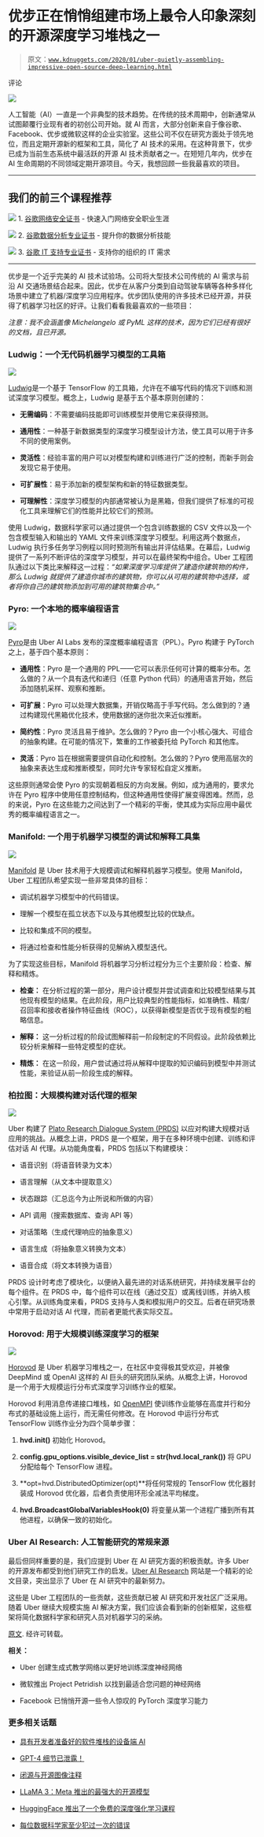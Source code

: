 # 优步正在悄悄组建市场上最令人印象深刻的开源深度学习堆栈之一

> 原文：[`www.kdnuggets.com/2020/01/uber-quietly-assembling-impressive-open-source-deep-learning.html`](https://www.kdnuggets.com/2020/01/uber-quietly-assembling-impressive-open-source-deep-learning.html)

评论

![](img/9eb8f68d354e9d5615601a86bf9f0026.png)

人工智能（AI）一直是一个非典型的技术趋势。在传统的技术周期中，创新通常从试图颠覆行业现有者的初创公司开始。就 AI 而言，大部分创新来自于像谷歌、Facebook、优步或微软这样的企业实验室。这些公司不仅在研究方面处于领先地位，而且定期开源新的框架和工具，简化了 AI 技术的采用。在这种背景下，优步已成为当前生态系统中最活跃的开源 AI 技术贡献者之一。在短短几年内，优步在 AI 生命周期的不同领域定期开源项目。今天，我想回顾一些我最喜欢的项目。

* * *

## 我们的前三个课程推荐

![](img/0244c01ba9267c002ef39d4907e0b8fb.png) 1\. [谷歌网络安全证书](https://www.kdnuggets.com/google-cybersecurity) - 快速入门网络安全职业生涯

![](img/e225c49c3c91745821c8c0368bf04711.png) 2\. [谷歌数据分析专业证书](https://www.kdnuggets.com/google-data-analytics) - 提升你的数据分析技能

![](img/0244c01ba9267c002ef39d4907e0b8fb.png) 3\. [谷歌 IT 支持专业证书](https://www.kdnuggets.com/google-itsupport) - 支持你的组织的 IT 需求

* * *

优步是一个近乎完美的 AI 技术试验场。公司将大型技术公司传统的 AI 需求与前沿 AI 交通场景结合起来。因此，优步在从客户分类到自动驾驶车辆等各种多样化场景中建立了机器/深度学习应用程序。优步团队使用的许多技术已经开源，并获得了机器学习社区的好评。让我们看看我最喜欢的一些项目：

*注意：我不会涵盖像 Michelangelo 或 PyML 这样的技术，因为它们已经有很好的文档，且已开源。*

### Ludwig：一个无代码机器学习模型的工具箱

![](img/e974233d4429a4d56d1c20aeaa705914.png)

[Ludwig](https://uber.github.io/ludwig/)是一个基于 TensorFlow 的工具箱，允许在不编写代码的情况下训练和测试深度学习模型。概念上，Ludwig 是基于五个基本原则创建的：

+   **无需编码**：不需要编码技能即可训练模型并使用它来获得预测。

+   **通用性**：一种基于新数据类型的深度学习模型设计方法，使工具可以用于许多不同的使用案例。

+   **灵活性**：经验丰富的用户可以对模型构建和训练进行广泛的控制，而新手则会发现它易于使用。

+   **可扩展性**：易于添加新的模型架构和新的特征数据类型。

+   **可理解性**：深度学习模型的内部通常被认为是黑箱，但我们提供了标准的可视化工具来理解它们的性能并比较它们的预测。

使用 Ludwig，数据科学家可以通过提供一个包含训练数据的 CSV 文件以及一个包含模型输入和输出的 YAML 文件来训练深度学习模型。利用这两个数据点，Ludwig 执行多任务学习例程以同时预测所有输出并评估结果。在幕后，Ludwig 提供了一系列不断评估的深度学习模型，并可以在最终架构中组合。Uber 工程团队通过以下类比来解释这一过程：*“如果深度学习库提供了建造你建筑物的构件，那么 Ludwig 就提供了建造你城市的建筑物，你可以从可用的建筑物中选择，或者将你自己的建筑物添加到可用的建筑物集合中。”*

### Pyro: 一个本地的概率编程语言

![](img/ea6089cd3eb8ca1d2df8db34dd345aa7.png)

[Pyro](http://pyro.ai/)是由 Uber AI Labs 发布的深度概率编程语言（PPL）。Pyro 构建于 PyTorch 之上，基于四个基本原则：

+   **通用性**：Pyro 是一个通用的 PPL——它可以表示任何可计算的概率分布。怎么做的？从一个具有迭代和递归（任意 Python 代码）的通用语言开始，然后添加随机采样、观察和推断。

+   **可扩展**：Pyro 可以处理大数据集，开销仅略高于手写代码。怎么做到的？通过构建现代黑箱优化技术，使用数据的迷你批次来近似推断。

+   **简约性**：Pyro 灵活且易于维护。怎么做的？Pyro 由一个小核心强大、可组合的抽象构建。在可能的情况下，繁重的工作被委托给 PyTorch 和其他库。

+   **灵活**：Pyro 旨在根据需要提供自动化和控制。怎么做的？Pyro 使用高层次的抽象来表达生成和推断模型，同时允许专家轻松自定义推断。

这些原则通常会使 Pyro 的实现朝着相反的方向发展。例如，成为通用的，要求允许在 Pyro 程序中使用任意控制结构，但这种通用性使得扩展变得困难。然而，总的来说，Pyro 在这些能力之间达到了一个精彩的平衡，使其成为实际应用中最优秀的概率编程语言之一。

### Manifold: 一个用于机器学习模型的调试和解释工具集

![](img/714ca5378bb4bb9e1a5ce2470983a8e0.png)

[Manifold](https://github.com/uber/manifold) 是 Uber 技术用于大规模调试和解释机器学习模型。使用 Manifold，Uber 工程团队希望实现一些非常具体的目标：

+   调试机器学习模型中的代码错误。

+   理解一个模型在孤立状态下以及与其他模型比较的优缺点。

+   比较和集成不同的模型。

+   将通过检查和性能分析获得的见解纳入模型迭代。

为了实现这些目标，Manifold 将机器学习分析过程分为三个主要阶段：检查、解释和精炼。

+   **检查：** 在分析过程的第一部分，用户设计模型并尝试调查和比较模型结果与其他现有模型的结果。在此阶段，用户比较典型的性能指标，如准确性、精度/召回率和接收者操作特征曲线（ROC），以获得新模型是否优于现有模型的粗略信息。

+   **解释：** 这一分析过程的阶段试图解释前一阶段制定的不同假设。此阶段依赖比较分析来解释一些特定模型的症状。

+   **精炼：** 在这一阶段，用户尝试通过将从解释中提取的知识编码到模型中并测试性能，来验证从前一阶段生成的解释。

### 柏拉图：大规模构建对话代理的框架

![](img/b0ddd56bc6cc2bc810712d9c10b90cd9.png)

Uber 构建了 [Plato Research Dialogue System (PRDS)](https://github.com/uber-research/plato-research-dialogue-system) 以应对构建大规模对话应用的挑战。从概念上讲，PRDS 是一个框架，用于在多种环境中创建、训练和评估对话 AI 代理。从功能角度看，PRDS 包括以下构建模块：

+   语音识别（将语音转录为文本）

+   语言理解（从文本中提取意义）

+   状态跟踪（汇总迄今为止所说和所做的内容）

+   API 调用（搜索数据库、查询 API 等）

+   对话策略（生成代理响应的抽象意义）

+   语言生成（将抽象意义转换为文本）

+   语音合成（将文本转换为语音）

PRDS 设计时考虑了模块化，以便纳入最先进的对话系统研究，并持续发展平台的每个组件。在 PRDS 中，每个组件可以在线（通过交互）或离线训练，并纳入核心引擎。从训练角度来看，PRDS 支持与人类和模拟用户的交互。后者在研究场景中常用于启动对话 AI 代理，而前者更能代表实际交互。

### Horovod: 用于大规模训练深度学习的框架

![](img/01a5c1c4d4c94262c48bc727ddd14629.png)

[Horovod](https://github.com/uber/horovod) 是 Uber 机器学习堆栈之一，在社区中变得极其受欢迎，并被像 DeepMind 或 OpenAI 这样的 AI 巨头的研究团队采纳。从概念上讲，Horovod 是一个用于大规模运行分布式深度学习训练作业的框架。

Horovod 利用消息传递接口堆栈，如 [OpenMPI](https://www.open-mpi.org/) 使训练作业能够在高度并行和分布式的基础设施上运行，而无需任何修改。在 Horovod 中运行分布式 TensorFlow 训练作业分为四个简单步骤：

1.  **hvd.init()** 初始化 Horovod。

1.  **config.gpu_options.visible_device_list = str(hvd.local_rank())** 将 GPU 分配给每个 TensorFlow 进程。

1.  **opt=hvd.DistributedOptimizer(opt)**将任何常规的 TensorFlow 优化器封装成 Horovod 优化器，后者负责使用环形全减法平均梯度。

1.  **hvd.BroadcastGlobalVariablesHook(0)** 将变量从第一个进程广播到所有其他进程，以确保一致的初始化。

### Uber AI Research: 人工智能研究的常规来源

最后但同样重要的是，我们应提到 Uber 在 AI 研究方面的积极贡献。许多 Uber 的开源发布都受到他们研究工作的启发。[Uber AI Research](https://eng.uber.com/research/?_ga=2.187917355.2063649135.1579178178-1991244199.1527728931) 网站是一个精彩的论文目录，突出显示了 Uber 在 AI 研究中的最新努力。

这些是 Uber 工程团队的一些贡献，这些贡献已被 AI 研究和开发社区广泛采用。随着 Uber 继续大规模实施 AI 解决方案，我们应该会看到新的创新框架，这些框架将简化数据科学家和研究人员对机器学习的采纳。

[原文](https://towardsdatascience.com/uber-has-been-quietly-assembling-one-of-the-most-impressive-open-source-deep-learning-stacks-in-b645656ddddb). 经许可转载。

**相关：**

+   Uber 创建生成式教学网络以更好地训练深度神经网络

+   微软推出 Project Petridish 以找到最适合您问题的神经网络

+   Facebook 已悄悄开源一些令人惊叹的 PyTorch 深度学习能力

### 更多相关话题

+   [具有开发者准备好的软件堆栈的设备端 AI](https://www.kdnuggets.com/2022/03/qualcomm-ondevice-ai-developer-ready-software-stacks.html)

+   [GPT-4 细节已泄露！](https://www.kdnuggets.com/2023/07/gpt4-details-leaked.html)

+   [闭源与开源图像注释](https://www.kdnuggets.com/closed-source-vs-open-source-image-annotation)

+   [LLaMA 3：Meta 推出的最强大的开源模型](https://www.kdnuggets.com/llama-3-metas-most-powerful-open-source-model-yet)

+   [HuggingFace 推出了一个免费的深度强化学习课程](https://www.kdnuggets.com/2022/05/huggingface-launched-free-deep-reinforcement-learning-course.html)

+   [每位数据科学家至少犯过一次的错误](https://www.kdnuggets.com/2022/09/mistake-every-data-scientist-made-least.html)
